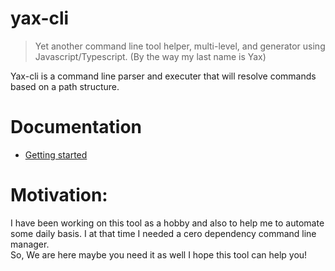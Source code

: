 # yax-cli
> Yet another command line tool helper, multi-level, and generator using Javascript/Typescript. (By the way my last name is Yax)

Yax-cli is a command line parser and executer that will resolve commands based on a path structure. 

# Documentation
- [Getting started](/packages/yax-cli/README.md)

# Motivation:
I have been working on this tool as a hobby and also to help me to automate some daily basis. I at that time I needed a cero dependency command line manager.  
So,  We are here maybe you need it as well I hope this tool can help you!

